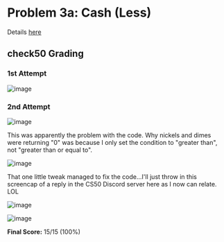 # Problem 3a: Cash (Less)

Details [here](https://cs50.harvard.edu/x/2022/psets/1/cash/)

## check50 Grading

### 1st Attempt

![image](https://user-images.githubusercontent.com/101081243/194732115-2ccd74ef-f98d-4da9-94cc-1630624e4468.png)

### 2nd Attempt

![image](https://user-images.githubusercontent.com/101081243/194732198-5556ed41-105a-4276-9864-050239f5cbb9.png)

This was apparently the problem with the code. Why nickels and dimes were returning "0" was because I only set the condition to "greater than",
not "greater than or equal to". 

![image](https://user-images.githubusercontent.com/101081243/194732211-3be032cb-92f3-41dd-973d-4185945bbd45.png)

That one little tweak managed to fix the code...I'll just throw in this screencap of a reply in the CS50 Discord server here as I now can relate. LOL

![image](https://user-images.githubusercontent.com/101081243/194732242-7f7f42c9-6758-42d3-99e2-e923e5386d22.png)

![image](https://user-images.githubusercontent.com/101081243/194732182-d0962168-e6d1-4374-a844-964bb0374ed3.png)

**Final Score:** 15/15 (100%)

